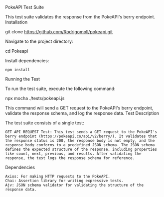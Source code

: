 PokeAPI Test Suite

This test suite validates the response from the PokeAPI's berry endpoint.
Installation

git clone https://github.com/Rodrigomoll/pokeapi.git

Navigate to the project directory:

cd Pokeapi

Install dependencies:

    npm install

Running the Test

To run the test suite, execute the following command:

npx mocha ./tests/pokeapi.js

This command will send a GET request to the PokeAPI's berry endpoint, validate the response schema, and log the response data.
Test Description

The test suite consists of a single test:

    GET API REQUEST Test: This test sends a GET request to the PokeAPI's berry endpoint (https://pokeapi.co/api/v2/berry/). It validates that the response status is 200, the response body is not empty, and the response body conforms to a predefined JSON schema. The JSON schema defines the expected structure of the response, including properties like count, next, previous, and results. After validating the response, the test logs the response schema for reference.

Dependencies

    Axios: For making HTTP requests to the PokeAPI.
    Chai: Assertion library for writing expressive tests.
    Ajv: JSON schema validator for validating the structure of the response data.
